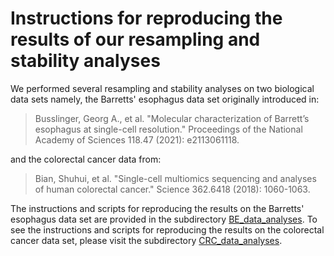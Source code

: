 # Instructions for reproducing the results of our resampling and stability analyses

We performed several resampling and stability analyses on two biological data sets namely, the Barretts' esophagus data set originally introduced in:

> Busslinger, Georg A., et al. "Molecular characterization of Barrett’s esophagus at single-cell resolution." Proceedings of the National Academy of Sciences 118.47 (2021): e2113061118.

and the colorectal cancer data from:

> Bian, Shuhui, et al. "Single-cell multiomics sequencing and analyses of human colorectal cancer." Science 362.6418 (2018): 1060-1063.

The instructions and scripts for reproducing the results on the Barretts' esophagus data set are provided in the subdirectory [BE_data_analyses](./BE_data_analyses). To see the instructions and scripts for reproducing the results on the colorectal cancer data set, please visit the subdirectory [CRC_data_analyses](./CRC_data_analyses).
